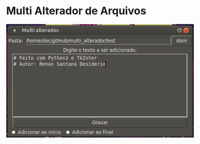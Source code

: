 # Multi Alterador de Arquivos

![exemplo](https://github.com/Doc-McCoy/multi_alterador/blob/master/exemplo.png)
